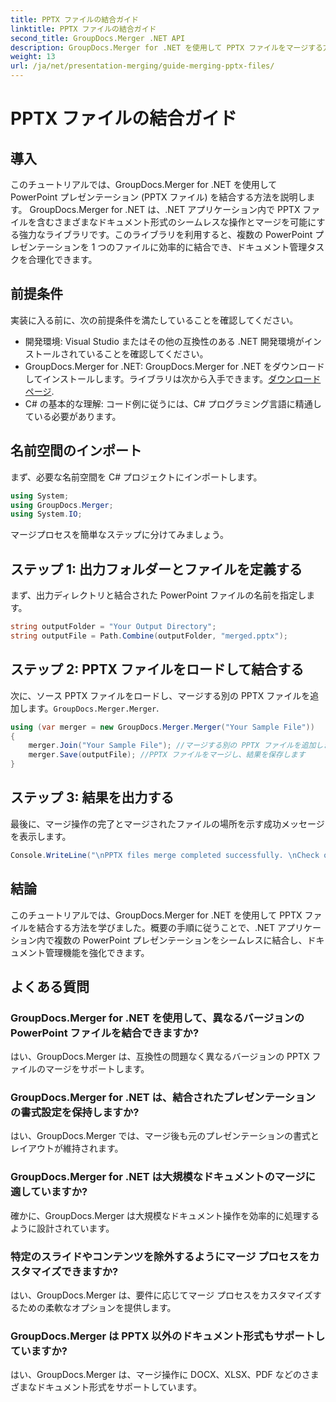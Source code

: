 ```yaml
---
title: PPTX ファイルの結合ガイド
linktitle: PPTX ファイルの結合ガイド
second_title: GroupDocs.Merger .NET API
description: GroupDocs.Merger for .NET を使用して PPTX ファイルをマージする方法を学びます。この強力な .NET ライブラリを使用してドキュメント管理を合理化します。
weight: 13
url: /ja/net/presentation-merging/guide-merging-pptx-files/
---
```


# PPTX ファイルの結合ガイド

## 導入
このチュートリアルでは、GroupDocs.Merger for .NET を使用して PowerPoint プレゼンテーション (PPTX ファイル) を結合する方法を説明します。 GroupDocs.Merger for .NET は、.NET アプリケーション内で PPTX ファイルを含むさまざまなドキュメント形式のシームレスな操作とマージを可能にする強力なライブラリです。このライブラリを利用すると、複数の PowerPoint プレゼンテーションを 1 つのファイルに効率的に結合でき、ドキュメント管理タスクを合理化できます。
## 前提条件
実装に入る前に、次の前提条件を満たしていることを確認してください。
- 開発環境: Visual Studio またはその他の互換性のある .NET 開発環境がインストールされていることを確認してください。
- GroupDocs.Merger for .NET: GroupDocs.Merger for .NET をダウンロードしてインストールします。ライブラリは次から入手できます。[ダウンロードページ](https://releases.groupdocs.com/merger/net/).
- C# の基本的な理解: コード例に従うには、C# プログラミング言語に精通している必要があります。

## 名前空間のインポート
まず、必要な名前空間を C# プロジェクトにインポートします。
```csharp
using System; 
using GroupDocs.Merger;
using System.IO;
```

マージプロセスを簡単なステップに分けてみましょう。
## ステップ 1: 出力フォルダーとファイルを定義する
まず、出力ディレクトリと結合された PowerPoint ファイルの名前を指定します。
```csharp
string outputFolder = "Your Output Directory";
string outputFile = Path.Combine(outputFolder, "merged.pptx");
```
## ステップ 2: PPTX ファイルをロードして結合する
次に、ソース PPTX ファイルをロードし、マージする別の PPTX ファイルを追加します。`GroupDocs.Merger.Merger`.
```csharp
using (var merger = new GroupDocs.Merger.Merger("Your Sample File"))
{
    merger.Join("Your Sample File"); //マージする別の PPTX ファイルを追加します
    merger.Save(outputFile); //PPTX ファイルをマージし、結果を保存します
}
```
## ステップ 3: 結果を出力する
最後に、マージ操作の完了とマージされたファイルの場所を示す成功メッセージを表示します。
```csharp
Console.WriteLine("\nPPTX files merge completed successfully. \nCheck output in {0}", outputFolder);
```

## 結論
このチュートリアルでは、GroupDocs.Merger for .NET を使用して PPTX ファイルを結合する方法を学びました。概要の手順に従うことで、.NET アプリケーション内で複数の PowerPoint プレゼンテーションをシームレスに結合し、ドキュメント管理機能を強化できます。

## よくある質問
### GroupDocs.Merger for .NET を使用して、異なるバージョンの PowerPoint ファイルを結合できますか?
はい、GroupDocs.Merger は、互換性の問題なく異なるバージョンの PPTX ファイルのマージをサポートします。
### GroupDocs.Merger for .NET は、結合されたプレゼンテーションの書式設定を保持しますか?
はい、GroupDocs.Merger では、マージ後も元のプレゼンテーションの書式とレイアウトが維持されます。
### GroupDocs.Merger for .NET は大規模なドキュメントのマージに適していますか?
確かに、GroupDocs.Merger は大規模なドキュメント操作を効率的に処理するように設計されています。
### 特定のスライドやコンテンツを除外するようにマージ プロセスをカスタマイズできますか?
はい、GroupDocs.Merger は、要件に応じてマージ プロセスをカスタマイズするための柔軟なオプションを提供します。
### GroupDocs.Merger は PPTX 以外のドキュメント形式もサポートしていますか?
はい、GroupDocs.Merger は、マージ操作に DOCX、XLSX、PDF などのさまざまなドキュメント形式をサポートしています。